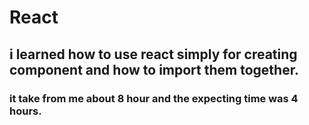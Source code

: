 # React
## i learned how to use react simply for creating component and how to import them together.
### it take from me about 8 hour and the expecting time was 4 hours.